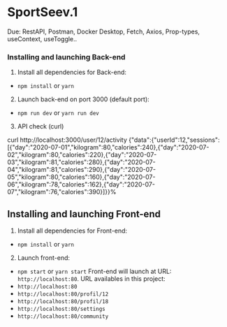 # SportSeev.1

Due: RestAPI, Postman, Docker Desktop, Fetch, Axios, Prop-types, useContext, useToggle..

### Installing and launching Back-end

1. Install all dependencies for Back-end:

- `npm install` or `yarn`

2. Launch back-end on port 3000 (default port):

- `npm run dev` or `yarn run dev`

3. API check (curl)

curl http://localhost:3000/user/12/activity
{"data":{"userId":12,"sessions":[{"day":"2020-07-01","kilogram":80,"calories":240},{"day":"2020-07-02","kilogram":80,"calories":220},{"day":"2020-07-03","kilogram":81,"calories":280},{"day":"2020-07-04","kilogram":81,"calories":290},{"day":"2020-07-05","kilogram":80,"calories":160},{"day":"2020-07-06","kilogram":78,"calories":162},{"day":"2020-07-07","kilogram":76,"calories":390}]}}% 

## Installing and launching Front-end

1. Install all dependencies for Front-end:

- `npm install` or `yarn`

2. Launch front-end:

- `npm start` or `yarn start`
  Front-end will launch at URL:
  `http://localhost:80`.
  URL availables in this project:
- `http://localhost:80`
- `http://localhost:80/profil/12`
- `http://localhost:80/profil/18`
- `http://localhost:80/settings`
- `http://localhost:80/community`

 
